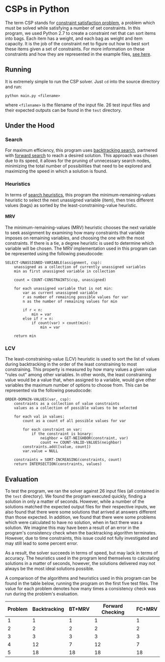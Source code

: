 # CSPs in Python
The term CSP stands for [constraint satisfaction problem](https://en.wikipedia.org/wiki/Constraint_satisfaction_problem), a problem which must be solved while satisfying a number of set constraints. In this program, we used Python 2.7 to create a constraint net that can sort items into bags. Each item has a weight, and each bag as weight and item capacity. It is the job of the constraint net to figure out how to best sort these items given a set of constraints. For more information on these constraints and how they are represented in the example files, [see here](https://sites.google.com/site/cs4341aiatwpi/projects/project-4--csp).

## Running
It is extremely simple to run the CSP solver. Just `cd` into the source directory and run:

`python main.py <filename>`

where `<filename>` is the filename of the input file. 26 test input files and their expected outputs can be found in the `test` directory.

## Under the Hood
### Search
For maximum efficiency, this program uses [backtracking search](https://en.wikipedia.org/wiki/Backtracking), partnered with [forward search](https://en.wikipedia.org/wiki/Look-ahead_(backtracking)) to reach a desired solution. This approach was chosen due to its speed, it allows for the pruning of unnecessary search nodes, minimizing the total number of possibilities that need to be explored and maximizing the speed in which a solution is found.

### Heuristics
In terms of [search heuristics](https://www.cs.unc.edu/~lazebnik/fall10/lec08_csp2.pdf), this program the minimum-remaining-values heuristic to select the next unassigned variable (item), then tries different values (bags) as sorted by the least-constraining-value heuristic.

#### MRV
The minimum-remaining-values (MRV) heuristic chooses the next variable to seek assignment by examining how many constraints that variable imposes on remaining variables, and choosing the one with the most constraints. If there is a tie, a degree heuristic is used to determine which variable will be chosen. The MRV implementation used in this program can be represented using the following pseudocode:

```
SELECT-UNASSIGNED-VARIABLE(assignment, csp):
    unassigned as a collection of currently unassigned variables
    min as first unassigned variable in collection

    count = COUNT-CONSTRAINTS(csp, unassigned)

    for each unassigned variable that is not min:
        var as current unassigned variable     
        r as number of remaining possible values for var
        n as the number of remaining values for min

        if r < n:
            min = var
        else if r = n:
            if count(var) > count(min):
                min = var

    return min
```

### LCV
The least-constraining-value (LCV) heuristic is used to sort the list of values during backtracking in the order of the least constraining to most constraining. This property is measured by how many values a given value "rules out" among other variables. In other words, the least constraining value would be a value that, when assigned to a variable, would give other variables the maximum number of options to choose from. This can be represented via the following pseudocode:

```
ORDER-DOMAIN-VALUES(var, csp):
    constraints as a collection of value constraints
    values as a collection of possible values to be selected

    for each val in values:
        count as a count of all possible values for var

        for each constraint on var:
            if the constraint is binary:
                neighbor = GET-NEIGHBOR(constraint, var)
                count += COUNT-VALID-VALUES(neighbor)
        constraints.add([value, count])
        var.value = NULL

    constraints = SORT-INCREASING(constraints, count)
    return INTERSECTION(constraints, values)
```

## Evaluation
To test the program, we ran the solver against 26 input files (all contained in the `test` directory). We found the program executed quickly, finding a solution in only a matter of seconds. However, while a number of the solutions matched the expected output files for their respective inputs, we also found that there were some solutions that arrived at answers different than those expected. In addition, we found that there were some problems which were calculated to have no solution, when in fact there was a solution. We imagine this may have been a result of an error in the program's consistency check when the backtracking algorithm terminates. However, due to time constraints, this issue could not fully investigated and may still lead to some percent error.

As a result, the solver succeeds in terms of speed, but may lack in terms of accuracy. The heuristics used in the program lend themselves to calculating solutions in a matter of seconds, however, the solutions delivered may not always be the most ideal solutions possible.

A comparison of the algorithms and heuristics used in this program can be found in the table below, running the program on the first five test files. The value for each problem denotes how many times a consistency check was run during the problem's evaluation.

Problem | Backtracking | BT+MRV | Forward Checking | FC+MRV
------- | ------------ | ------ | ---------------- | ------
1       | 1            | 1      | 1                | 1
2       | 2            | 2      | 2                | 2
3       | 3            | 3      | 3                | 3
4       | 12           | 7      | 12               | 7
5       | 18           | 18     | 18               | 18
